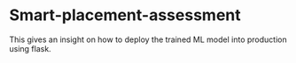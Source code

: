 # Smart-placement-assessment
This gives an insight on how to deploy the trained ML model into production using flask.
